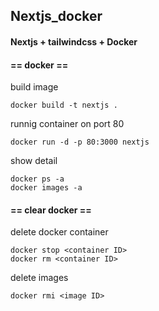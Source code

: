 ## Nextjs_docker

#### Nextjs + tailwindcss + Docker

#### == docker ==

build image 
```
docker build -t nextjs .
```

runnig container on port 80 
```
docker run -d -p 80:3000 nextjs
```

show detail
```
docker ps -a
docker images -a
```


#### == clear docker ==

delete docker container
```
docker stop <container ID>
docker rm <container ID>
```
delete images
```
docker rmi <image ID>
```